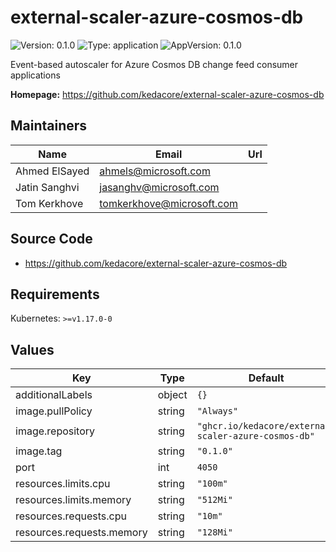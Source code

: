 # external-scaler-azure-cosmos-db

![Version: 0.1.0](https://img.shields.io/badge/Version-0.1.0-informational?style=flat-square) ![Type: application](https://img.shields.io/badge/Type-application-informational?style=flat-square) ![AppVersion: 0.1.0](https://img.shields.io/badge/AppVersion-0.1.0-informational?style=flat-square)

Event-based autoscaler for Azure Cosmos DB change feed consumer applications

**Homepage:** <https://github.com/kedacore/external-scaler-azure-cosmos-db>

## Maintainers

| Name | Email | Url |
| ---- | ------ | --- |
| Ahmed ElSayed | <ahmels@microsoft.com> |  |
| Jatin Sanghvi | <jasanghv@microsoft.com> |  |
| Tom Kerkhove | <tomkerkhove@microsoft.com> |  |

## Source Code

* <https://github.com/kedacore/external-scaler-azure-cosmos-db>

## Requirements

Kubernetes: `>=v1.17.0-0`

## Values

| Key | Type | Default | Description |
|-----|------|---------|-------------|
| additionalLabels | object | `{}` |  |
| image.pullPolicy | string | `"Always"` |  |
| image.repository | string | `"ghcr.io/kedacore/external-scaler-azure-cosmos-db"` |  |
| image.tag | string | `"0.1.0"` |  |
| port | int | `4050` |  |
| resources.limits.cpu | string | `"100m"` |  |
| resources.limits.memory | string | `"512Mi"` |  |
| resources.requests.cpu | string | `"10m"` |  |
| resources.requests.memory | string | `"128Mi"` |  |

